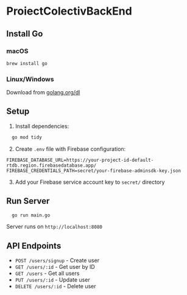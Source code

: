 # ProiectColectivBackEnd

## Install Go

### macOS
```bash
brew install go
```

### Linux/Windows
Download from [golang.org/dl](https://golang.org/dl/)

## Setup

1. Install dependencies:
```bash
  go mod tidy
```

2. Create `.env` file with Firebase configuration:
```
FIREBASE_DATABASE_URL=https://your-project-id-default-rtdb.region.firebasedatabase.app/
FIREBASE_CREDENTIALS_PATH=secret/your-firebase-adminsdk-key.json
```

3. Add your Firebase service account key to `secret/` directory

## Run Server

```bash
  go run main.go
```

Server runs on `http://localhost:8080`

## API Endpoints

- `POST /users/signup` - Create user
- `GET /users/:id` - Get user by ID
- `GET /users` - Get all users
- `PUT /users/:id` - Update user
- `DELETE /users/:id` - Delete user
